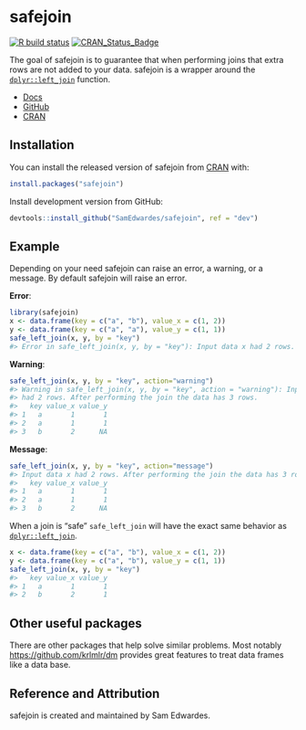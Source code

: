 
<!-- README.md is generated from README.Rmd. Please edit that file -->

# safejoin

<!-- badges: start -->

[![R build
status](https://github.com/SamEdwardes/safejoin/workflows/R-CMD-check/badge.svg)](https://github.com/SamEdwardes/safejoin/actions)
[![CRAN\_Status\_Badge](https://www.r-pkg.org/badges/version/safejoin)](https://cran.r-project.org/package=safejoin)

<!-- badges: end -->

The goal of safejoin is to guarantee that when performing joins that
extra rows are not added to your data. safejoin is a wrapper around the
[`dplyr::left_join`](https://dplyr.tidyverse.org/reference/join.html)
function.

-   [Docs](https://safejoin-r.netlify.app/)
-   [GitHub](https://github.com/SamEdwardes/safejoin/)
-   [CRAN](https://cran.r-project.org/web/packages/safejoin/index.html)

## Installation

You can install the released version of safejoin from
[CRAN](https://CRAN.R-project.org) with:

``` r
install.packages("safejoin")
```

Install development version from GitHub:

``` r
devtools::install_github("SamEdwardes/safejoin", ref = "dev")
```

## Example

Depending on your need safejoin can raise an error, a warning, or a
message. By default safejoin will raise an error.

**Error**:

``` r
library(safejoin)
x <- data.frame(key = c("a", "b"), value_x = c(1, 2))
y <- data.frame(key = c("a", "a"), value_y = c(1, 1))
safe_left_join(x, y, by = "key")
#> Error in safe_left_join(x, y, by = "key"): Input data x had 2 rows. After performing the join the data has 3 rows.
```

**Warning**:

``` r
safe_left_join(x, y, by = "key", action="warning")
#> Warning in safe_left_join(x, y, by = "key", action = "warning"): Input data x
#> had 2 rows. After performing the join the data has 3 rows.
#>   key value_x value_y
#> 1   a       1       1
#> 2   a       1       1
#> 3   b       2      NA
```

**Message**:

``` r
safe_left_join(x, y, by = "key", action="message")
#> Input data x had 2 rows. After performing the join the data has 3 rows.
#>   key value_x value_y
#> 1   a       1       1
#> 2   a       1       1
#> 3   b       2      NA
```

When a join is “safe” `safe_left_join` will have the exact same behavior
as
[`dplyr::left_join`](https://dplyr.tidyverse.org/reference/join.html).

``` r
x <- data.frame(key = c("a", "b"), value_x = c(1, 2))
y <- data.frame(key = c("a", "b"), value_y = c(1, 1))
safe_left_join(x, y, by = "key")
#>   key value_x value_y
#> 1   a       1       1
#> 2   b       2       1
```

## Other useful packages

There are other packages that help solve similar problems. Most notably
<https://github.com/krlmlr/dm> provides great features to treat data
frames like a data base.

## Reference and Attribution

safejoin is created and maintained by Sam Edwardes.
